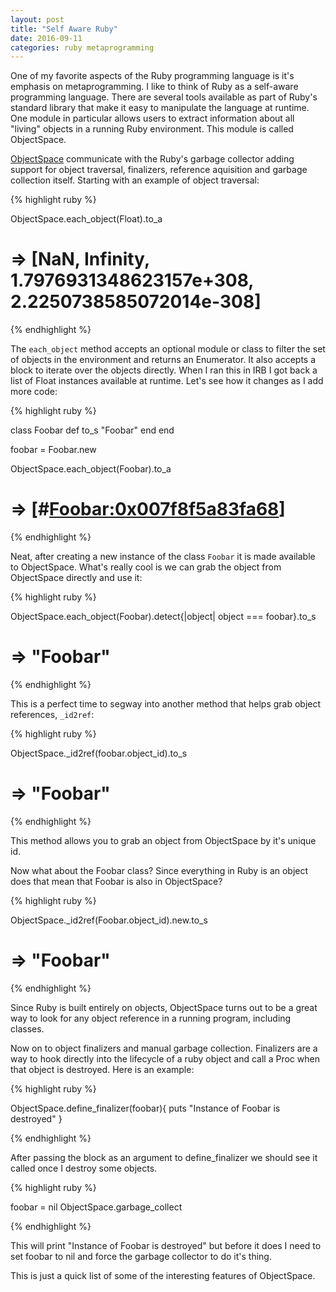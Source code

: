 ```yaml
---
layout: post
title: "Self Aware Ruby"
date: 2016-09-11
categories: ruby metaprogramming
---
```


One of my favorite aspects of the Ruby programming language is it's emphasis on metaprogramming. I like to think of Ruby as a self-aware programming language. There are several tools available as part of Ruby's standard library that make it easy to manipulate the language at runtime. One module in particular allows users to extract information about all "living" objects in a running Ruby environment. This module is called ObjectSpace.

[ObjectSpace](http://ruby-doc.org/core-2.3.1/ObjectSpace.html) communicate with the Ruby's garbage collector adding support for object traversal, finalizers, reference aquisition and garbage collection itself. Starting with an example of object traversal:

{% highlight ruby %}

ObjectSpace.each_object(Float).to_a
# => [NaN, Infinity, 1.7976931348623157e+308, 2.2250738585072014e-308]

{% endhighlight %}

The `each_object` method accepts an optional module or class to filter the set of objects in the environment and returns an Enumerator. It also accepts a block to iterate over the objects directly. When I ran this in IRB I got back a list of Float instances available at runtime. Let's see how it changes as I add more code:

{% highlight ruby %}

class Foobar
  def to_s
    "Foobar"
  end
end

foobar = Foobar.new

ObjectSpace.each_object(Foobar).to_a
# => [#<Foobar:0x007f8f5a83fa68>]

{% endhighlight %}

Neat, after creating a new instance of the class `Foobar` it is made available to ObjectSpace. What's really cool is we can grab the object from ObjectSpace directly and use it: 

{% highlight ruby %}

ObjectSpace.each_object(Foobar).detect{|object| object === foobar}.to_s
# => "Foobar"

{% endhighlight %}

This is a perfect time to segway into another method that helps grab object references, `_id2ref`:

{% highlight ruby %}

ObjectSpace._id2ref(foobar.object_id).to_s
# => "Foobar"

{% endhighlight %}

This method allows you to grab an object from ObjectSpace by it's unique id. 

Now what about the Foobar class? Since everything in Ruby is an object does that mean that Foobar is also in ObjectSpace? 

{% highlight ruby %}

ObjectSpace._id2ref(Foobar.object_id).new.to_s
# => "Foobar"

{% endhighlight %}

Since Ruby is built entirely on objects, ObjectSpace turns out to be a great way to look for any object reference in a running program, including classes.

Now on to object finalizers and manual garbage collection. Finalizers are a way to hook directly into the lifecycle of a ruby object and call a Proc when that object is destroyed. Here is an example:

{% highlight ruby %}

ObjectSpace.define_finalizer(foobar){ puts "Instance of Foobar is destroyed" }

{% endhighlight %}

After passing the block as an argument to define_finalizer we should see it called once I destroy some objects. 

{% highlight ruby %}

foobar = nil
ObjectSpace.garbage_collect

{% endhighlight %}

This will print "Instance of Foobar is destroyed" but before it does I need to set foobar to nil and force the garbage collector to do it's thing. 

This is just a quick list of some of the interesting features of ObjectSpace.
